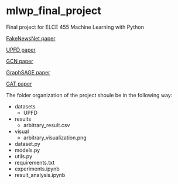 # mlwp_final_project
Final project for ELCE 455 Machine Learning with Python


[FakeNewsNet paper](https://arxiv.org/pdf/1809.01286)

[UPFD paper](https://arxiv.org/pdf/2104.12259)

[GCN paper](https://openreview.net/pdf?id=SJU4ayYgl)

[GraphSAGE paper](https://proceedings.neurips.cc/paper/2017/file/5dd9db5e033da9c6fb5ba83c7a7ebea9-Paper.pdf)

[GAT paper](https://openreview.net/pdf?id=rJXMpikCZ)


The folder organization of the project shoule be in the following way:

- datasets
  - UPFD
- results
  - arbitrary_result.csv
- visual
  - arbitrary_visualization.png
- dataset.py
- models.py
- utils.py
- requirements.txt
- experiments.ipynb
- result_analysis.ipynb